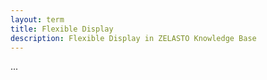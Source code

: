 ```yaml
---
layout: term
title: Flexible Display
description: Flexible Display in ZELASTO Knowledge Base
---
```


...

